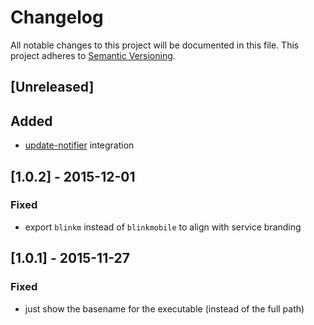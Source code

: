 # Changelog

All notable changes to this project will be documented in this file.
This project adheres to [Semantic Versioning](http://semver.org/).


## [Unreleased]


## Added

- [update-notifier](https://www.npmjs.com/package/update-notifier) integration



## [1.0.2] - 2015-12-01


### Fixed

- export `blinkm` instead of `blinkmobile` to align with service branding


## [1.0.1] - 2015-11-27


### Fixed

- just show the basename for the executable (instead of the full path)
